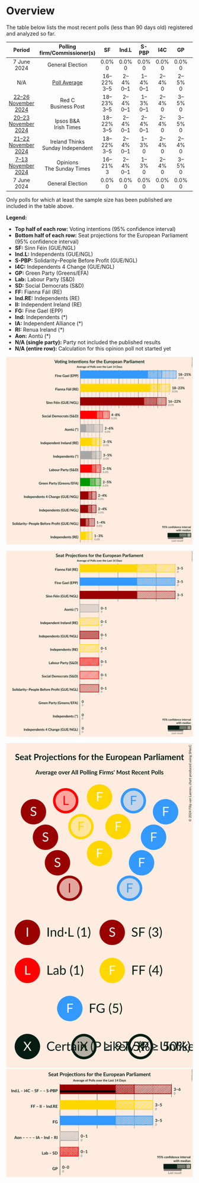 # Overview

The table below lists the most recent polls (less than 90 days old) registered and analyzed so far.

| Period     | Polling firm/Commissioner(s) | SF | Ind.L | S-PBP | I4C | GP | Lab | SD | FF | Ind.RE | II | FG | Ind | IA | RI | Aon |
|:----------:|:----------------------------:|:--:|:--:|:--:|:--:|:--:|:--:|:--:|:--:|:--:|:--:|:--:|:--:|:--:|:--:|:--:|
| 7 June 2024 | General Election | 0.0% <br> 0 | 0.0% <br> 0 | 0.0% <br> 0 | 0.0% <br> 0 | 0.0% <br> 0 | 0.0% <br> 0 | 0.0% <br> 0 | 0.0% <br> 0 | 0.0% <br> 0 | 0.0% <br> 0 | 0.0% <br> 0 | 0.0% <br> 0 | 0.0% <br> 0 | 0.0% <br> 0 | 0.0% <br> 0 |
| N/A | [Poll Average](average.html) | 16–22% <br> 3–5 | 2–4% <br> 0–1 | 1–4% <br> 0–1 | 2–4% <br> 0 | 2–5% <br> 0 | 3–5% <br> 0–1 | 4–8% <br> 0–1 | 18–23% <br> 3–5 | 1–3% <br> 0–1 | 3–5% <br> 0–1 | 18–25% <br> 3–5 | 3–5% <br> 0 | N/A <br> N/A | N/A <br> N/A | 2–6% <br> 0–1 |
| [22–26 November 2024](2024-11-26-RedC.html) | Red C <br> Business Post | 18–23% <br> 3–5 | 2–4% <br> 0–1 | 1–3% <br> 0–1 | 2–4% <br> 0 | 3–5% <br> 0 | 3–5% <br> 0–1 | 5–8% <br> 0–1 | 19–24% <br> 3–5 | 1–3% <br> 0–1 | 3–5% <br> 0 | 18–23% <br> 3–5 | 3–5% <br> 0 | N/A <br> N/A | N/A <br> N/A | 3–5% <br> 0–1 |
| [20–23 November 2024](2024-11-23-IpsosBA.html) | Ipsos B&A <br> Irish Times | 18–22% <br> 3–5 | 2–4% <br> 0–1 | 2–4% <br> 0–1 | 2–4% <br> 0 | 3–5% <br> 0 | 3–5% <br> 0–1 | 5–7% <br> 0–2 | 19–23% <br> 3–5 | 1–3% <br> 0–1 | 3–5% <br> 0–1 | 17–21% <br> 3–5 | 3–5% <br> 0 | N/A <br> N/A | N/A <br> N/A | 2–4% <br> 0–1 |
| [21–22 November 2024](2024-11-22-IrelandThinks.html) | Ireland Thinks <br> Sunday Independent | 18–22% <br> 3–5 | 2–4% <br> 0–1 | 1–3% <br> 0 | 2–4% <br> 0 | 2–4% <br> 0 | 3–5% <br> 0–1 | 4–6% <br> 0 | 18–22% <br> 3–4 | 1–3% <br> 0–1 | 3–5% <br> 0 | 20–24% <br> 4–5 | 3–5% <br> 0 | N/A <br> N/A | N/A <br> N/A | 4–6% <br> 0–1 |
| [7–13 November 2024](2024-11-13-Opinions.html) | Opinions <br> The Sunday Times | 16–21% <br> 3 | 2–4% <br> 0–1 | 1–3% <br> 0 | 2–4% <br> 0 | 3–5% <br> 0 | 3–5% <br> 0–1 | 5–8% <br> 0–1 | 18–23% <br> 3–4 | 1–3% <br> 0–1 | 3–6% <br> 0–1 | 20–26% <br> 5 | 3–6% <br> 0 | N/A <br> N/A | N/A <br> N/A | 1–3% <br> 0 |
| 7 June 2024 | General Election | 0.0% <br> 0 | 0.0% <br> 0 | 0.0% <br> 0 | 0.0% <br> 0 | 0.0% <br> 0 | 0.0% <br> 0 | 0.0% <br> 0 | 0.0% <br> 0 | 0.0% <br> 0 | 0.0% <br> 0 | 0.0% <br> 0 | 0.0% <br> 0 | 0.0% <br> 0 | 0.0% <br> 0 | 0.0% <br> 0 |

Only polls for which at least the sample size has been published are included in the table above.

**Legend:**
+ **Top half of each row:** Voting intentions (95% confidence interval)
+ **Bottom half of each row:** Seat projections for the European Parliament (95% confidence interval)
+ **SF:** Sinn Féin (GUE/NGL)
+ **Ind.L:** Independents (GUE/NGL)
+ **S-PBP:** Solidarity–People Before Profit (GUE/NGL)
+ **I4C:** Independents 4 Change (GUE/NGL)
+ **GP:** Green Party (Greens/EFA)
+ **Lab:** Labour Party (S&D)
+ **SD:** Social Democrats (S&D)
+ **FF:** Fianna Fáil (RE)
+ **Ind.RE:** Independents (RE)
+ **II:** Independent Ireland (RE)
+ **FG:** Fine Gael (EPP)
+ **Ind:** Independents (*)
+ **IA:** Independent Alliance (*)
+ **RI:** Renua Ireland (*)
+ **Aon:** Aontú (*)
+ **N/A (single party):** Party not included the published results
+ **N/A (entire row):** Calculation for this opinion poll not started yet


![Graph with voting intentions not yet produced](average.png "Voting Intentions")

![Graph with seats not yet produced](average-seats.png "Seats")

![Graph with seating plan not yet produced](average-seating-plan.png "Seating Plan")
![Graph with coalitions seats not yet produced](average-coalitions-seats.png "Coalitions Seats")
